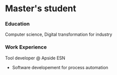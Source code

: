 # Master's student

### Education
Computer science, Digital transformation for industry

### Work Experience
Tool developer @ Apside ESN
- Software developement for process automation


